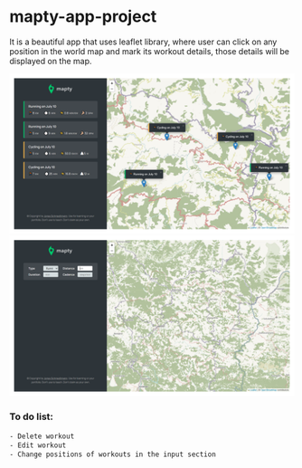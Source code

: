 # mapty-app-project

It is a beautiful app that uses leaflet library, where user can click on any position in the world map and mark its workout details, those details will be displayed on the map.

<img src="images/1.png">
<img src="images/2.png">

### To do list:

    - Delete workout
    - Edit workout
    - Change positions of workouts in the input section
